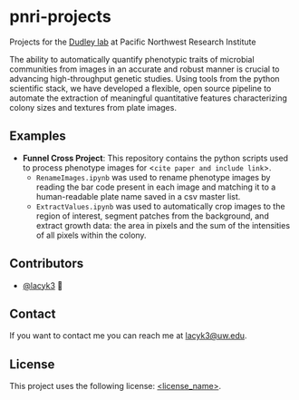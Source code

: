# pnri-projects

Projects for the [Dudley lab](https://www.pnri.org/research/labs/dudley-lab/) at Pacific Northwest Research Institute

The ability to automatically quantify phenotypic traits of microbial communities from images in an accurate and robust manner is crucial to advancing high-throughput genetic studies. Using tools from the python scientific stack, we have developed a flexible, open source pipeline to automate the extraction of meaningful quantitative features characterizing colony sizes and textures from plate images.
## Examples
* **Funnel Cross Project**: This repository contains the python scripts used to process phenotype images for <`cite paper and include link`>. 
  - `RenameImages.ipynb` was used to rename phenotype images by reading the bar code present in each image and matching it to a human-readable plate name saved in a csv master list.
  - `ExtractValues.ipynb` was used to automatically crop images to the region of interest, segment patches from the background, and extract growth data: the area in pixels and the sum of the intensities of all pixels within the colony. 



## Contributors

* [@lacyk3](https://github.com/lacyk3) 📖

## Contact

If you want to contact me you can reach me at <lacyk3@uw.edu>.

## License
<!--- If you're not sure which open license to use see https://choosealicense.com/--->

This project uses the following license: [<license_name>](<link>).
